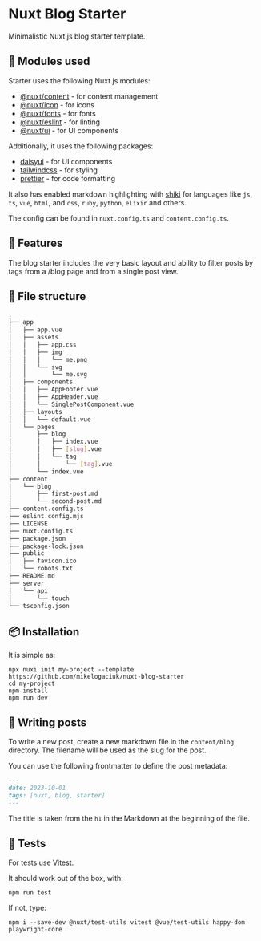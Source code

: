 # Nuxt Blog Starter

Minimalistic Nuxt.js blog starter template.

## 🚀 Modules used

Starter uses the following Nuxt.js modules:

- [@nuxt/content](https://content.nuxtjs.org/) - for content management
- [@nuxt/icon](https://nuxt.com/modules/icon) - for icons
- [@nuxt/fonts](https://nuxt.com/modules/fonts) - for fonts
- [@nuxt/eslint](https://nuxt.com/modules/eslint) - for linting
- [@nuxt/ui](https://nuxt.com/modules/ui) - for UI components

Additionally, it uses the following packages:

- [daisyui](https://daisyui.com/) - for UI components
- [tailwindcss](https://tailwindcss.com/) - for styling
- [prettier](https://prettier.io/) - for code formatting

It also has enabled markdown highlighting with [shiki](https://shiki.matsu.io/) for languages like `js`, `ts`, `vue`, `html`, and `css`, `ruby`, `python`, `elixir` and others.

The config can be found in `nuxt.config.ts` and `content.config.ts`.

## 📖 Features

The blog starter includes the very basic layout and ability to filter posts by tags from a /blog page and from a single post view.

## 🌳 File structure

```bash
.
├── app
│   ├── app.vue
│   ├── assets
│   │   ├── app.css
│   │   ├── img
│   │   │   └── me.png
│   │   └── svg
│   │       └── me.svg
│   ├── components
│   │   ├── AppFooter.vue
│   │   ├── AppHeader.vue
│   │   └── SinglePostComponent.vue
│   ├── layouts
│   │   └── default.vue
│   └── pages
│       ├── blog
│       │   ├── index.vue
│       │   ├── [slug].vue
│       │   └── tag
│       │       └── [tag].vue
│       └── index.vue
├── content
│   └── blog
│       ├── first-post.md
│       └── second-post.md
├── content.config.ts
├── eslint.config.mjs
├── LICENSE
├── nuxt.config.ts
├── package.json
├── package-lock.json
├── public
│   ├── favicon.ico
│   └── robots.txt
├── README.md
├── server
│   └── api
│       └── touch
└── tsconfig.json
```

## 📦 Installation

It is simple as:

```shell
npx nuxi init my-project --template https://github.com/mikelogaciuk/nuxt-blog-starter
cd my-project
npm install
npm run dev
```

## 📝 Writing posts

To write a new post, create a new markdown file in the `content/blog` directory. The filename will be used as the slug for the post.

You can use the following frontmatter to define the post metadata:

```markdown
---
date: 2023-10-01
tags: [nuxt, blog, starter]
---
```

The title is taken from the `h1` in the Markdown at the beginning of the file.

## 💊 Tests

For tests use [Vitest](https://vitest.dev/).

It should work out of the box, with:

```shell
npm run test
```

If not, type:

```shell
npm i --save-dev @nuxt/test-utils vitest @vue/test-utils happy-dom playwright-core
```
